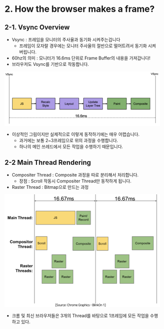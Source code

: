 # 2. How the browser makes a frame?



## 2-1. Vsync Overview

- Vsync : 프레임을 모니터의 주사율과 동기화 시켜주는겁니다
  - 프레임이 모자랄 경우에는 모니터 주사율의 절반으로 떨어트려서 동기화 시켜버립니다.
- 60hz의 의미 : 모니터가 16.6ms 단위로 Frame Buffer의 내용을 가져갑니다!
- 브라우저도 Vsync를 기반으로 작동합니다.

![](../img/6.png)

- 이상적인 그림이지만 실제적으로 이렇게 동작하기에는 매우 어렵습니다.
  - 과거에는 보통 2~3프레임으로 위의 과정을 수행합니다.
  - 하나의 메인 쓰레드에서 모든 작업을 수행하기 때문입니다.



## 2-2 Main Thread Rendering

- Compositer Thread : Composite 과정을 따로 분리해서 처리합니다.
  - 장점 : Scroll 작동시 Compositer Thread만 동작하게 됩니다.
- Raster Thread : Bitmap으로 만드는 과정

![](../img/7.png)

- 크롬 및 최신 브라우저들은 3개의 Thread를 바탕으로 1프레임에 모든 작업을 수행하고 있다.